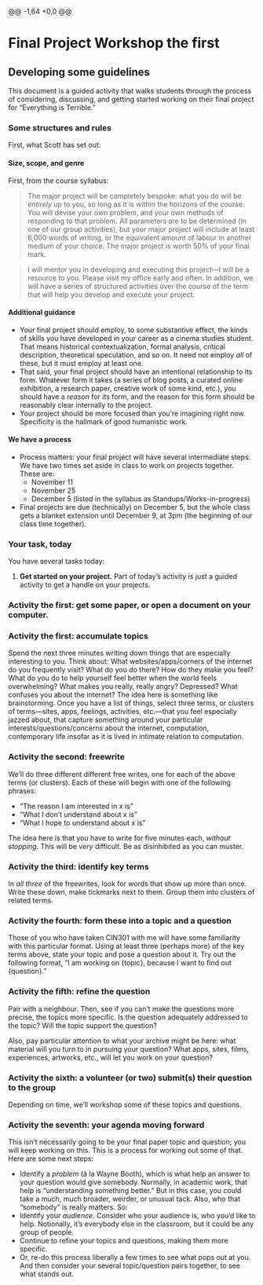 @@ -1,64 +0,0 @@
# Final Project Workshop the first
## Developing some guidelines

This document is a guided activity that walks students through the process of considering, discussing, and getting started working on their final project for “Everything is Terrible.”

### Some structures and rules
First, what Scott has set out:

#### Size, scope, and genre
First, from the course syllabus:

> The major project will be completely bespoke: what you do will be _entirely_ up to you, so long as it is within the horizons of the course. You will devise your own problem, and your own methods of responding to that problem. All parameters are to be determined (in one of our group activities), but your major project will include at least 6,000 words of writing, or the equivalent amount of labour in another medium of your choice. The major project is worth 50% of your final mark.

> I will mentor you in developing and executing this project—I will be a resource to you. Please visit my office early and often. In addition, we will have a series of structured activities over the course of the term that will help you develop and execute your project.

#### Additional guidance
* Your final project should employ, to some substantive effect, the kinds of skills you have developed in your career as a cinema studies student. That means historical contextualization, formal analysis, critical description, theoretical speculation, and so on. It need not employ _all_ of these, but it must employ at least one.
* That said, your final project should have an intentional relationship to its form. Whatever form it takes (a series of blog posts, a curated online exhibition, a research paper, creative work of some kind, etc.), you should have a _reason_ for its form, and the reason for this form should be reasonably clear internally to the project.
* Your project should be more focused than you’re imagining right now. Specificity is the hallmark of good humanistic work.

#### We have a process
* Process matters: your final project will have several intermediate steps. We have two times set aside in class to work on projects together. These are:
  - November 11
  - November 25
  - December 5 (listed in the syllabus as Standups/Works-in-progress)
* Final projects are due (technically) on December 5, but the whole class gets a blanket extension until December 9, at 3pm (the beginning of our class time together).

### Your task, today
You have several tasks today:
1. **Get started on your project.** Part of today’s activity is just a guided activity to get a handle on your projects.

### Activity the first: get some paper, or open a document on your computer.

### Activity the first: accumulate topics
Spend the next three minutes writing down things that are especially interesting to you. Think about: What websites/apps/corners of the internet do you frequently visit? What do you do there? How do they make you feel? What do you do to help yourself feel better when the world feels overwhelming? What makes you really, really angry? Depressed? What confuses you about the internet? The idea here is something like brainstorming. Once you have a list of things, select three terms, or clusters of terms—sites, apps, feelings, activities, etc.—that you feel especially jazzed about, that capture something around your particular interests/questions/concerns about the internet, computation, contemporary life insofar as it is lived in intimate relation to computation.

### Activity the second: freewrite
We’ll do three different different free writes, one for each of the above terms (or clusters). Each of these will begin with one of the following phrases:
* “The reason I am interested in x is”
* “What I don’t understand about x is”
* “What I hope to understand about x is”

The idea here is that you have to write for five minutes each, _without stopping_. This will be _very_ difficult. Be as disinhibited as you can muster.

### Activity the third: identify key terms
In _all three_ of the freewrites, look for words that show up more than once. Write these down, make tickmarks next to them. Group them into clusters of related terms.

### Activity the fourth: form these into a topic and a question
Those of you who have taken CIN301 with me will have some familiarity with this particular format. Using at least three (perhaps more) of the key terms above, state your topic and pose a question about it. Try out the following format, “I am working on {topic}, because I want to find out {question}.”

### Activity the fifth: refine the question
Pair with a neighbour. Then, see if you can’t make the questions more precise, the topics more specific. Is the question adequately addressed to the topic? Will the topic support the question?

Also, pay particular attention to what your archive might be here: what material will you turn to in pursuing your question? What apps, sites, films, experiences, artworks, etc., will let you work on your question?

### Activity the sixth: a volunteer (or two) submit(s) their question to the group
Depending on time, we’ll workshop some of these topics and questions.

### Activity the seventh: your agenda moving forward
This isn’t necessarily going to be your final paper topic and question; you will keep working on this. This is a process for working out some of that. Here are some next steps:
* Identify a _problem_ (à la Wayne Booth), which is what help an answer to your question would give somebody. Normally, in academic work, that help is “understanding something better.” But in this case, you could take a much, much broader, weirder, or unusual tack. Also, who that “somebody” is really matters. So:
* Identify your _audience_. Consider who your audience is, who you’d like to help. Notionally, it’s everybody else in the classroom, but it could be any group of people.
* Continue to refine your topics and questions, making them more specific.
* Or, re-do this process liberally a few times to see what pops out at you. And then consider your several topic/question pairs together, to see what stands out.
